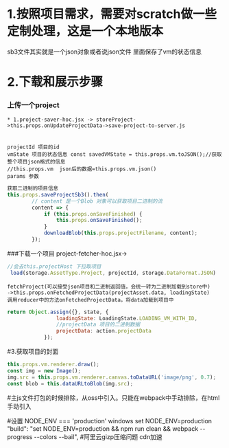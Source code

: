 # 1.按照项目需求，需要对scratch做一些定制处理，这是一个本地版本
sb3文件其实就是一个json对象或者说json文件 里面保存了vm的状态信息

# 2.下载和展示步骤
### 上传一个project
    * 1.project-saver-hoc.jsx -> storeProject->this.props.onUpdateProjectData->save-project-to-server.js
######
    projectId 项目的id
    vmState 项目的状态信息 const savedVMState = this.props.vm.toJSON();//获取整个项目json格式的信息
    //this.props.vm  json后的数据=this.props.vm.json()
    params 参数

```javascript
获取二进制的项目信息
this.props.saveProjectSb3().then(
        // content 是一个Blob 对象可以获取项目二进制的流
        content => {
            if (this.props.onSaveFinished) {
                this.props.onSaveFinished();
            }
            downloadBlob(this.props.projectFilename, content);
        });
```

###下载一个项目
    project-fetcher-hoc.jsx->
```javascript
//会去this.projectHost 下拉取项目
 load(storage.AssetType.Project, projectId, storage.DataFormat.JSON)
```
    fetchProject(可以接受json项目和二进制返回值，会统一转为二进制加载到store中)
    ->this.props.onFetchedProjectData(projectAsset.data, loadingState)
    调用reducer中的方法onFetchedProjectData，将data加载到项目中
```javascript
return Object.assign({}, state, {
                loadingState: LoadingState.LOADING_VM_WITH_ID,
                //projectData 项目的二进制数据
                projectData: action.projectData
            });
```

#3.获取项目的封面
```javascript
this.props.vm.renderer.draw();
const img = new Image();
img.src = this.props.vm.renderer.canvas.toDataURL('image/png', 0.7);
const blob = this.dataURLtoBlob(img.src);
```
#主js文件打包的时候排除，从oss中引入。只能在webpack中手动排除，在html手动引入

#设置 NODE_ENV === 'production'  windows set NODE_ENV=production
"build": "set NODE_ENV=production && npm run clean && webpack --progress --colors --bail",
#阿里云gizp压缩问题 cdn加速
